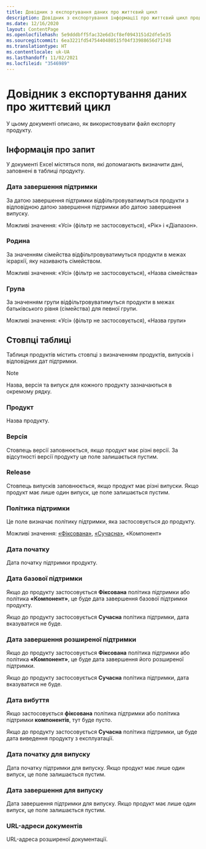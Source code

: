 ```yaml
---
title: Довідник з експортування даних про життєвий цикл
description: Довідник з експортування інформації про життєвий цикл продукту
ms.date: 12/16/2020
layout: ContentPage
ms.openlocfilehash: 5e9dddbff5fac32e6d3cf8ef0943151d2dfe5e35
ms.sourcegitcommit: 6ea3221fd5475440480515f04f33988656d71748
ms.translationtype: HT
ms.contentlocale: uk-UA
ms.lasthandoff: 11/02/2021
ms.locfileid: "3546989"
---
```

# <a name="lifecycle-data-export-guidance"></a>Довідник з експортування даних про життєвий цикл
У цьому документі описано, як використовувати файл експорту продукту.

## <a name="query-information"></a>Інформація про запит
У документі Excel містяться поля, які допомагають визначити дані, заповнені в таблиці продукту.

### <a name="end-of-support"></a>Дата завершення підтримки
За датою завершення підтримки відфільтровуватимуться продукти з відповідною датою завершення підтримки або датою завершення випуску.

Можливі значення: «Усі» (фільтр не застосовується), «Рік» і «Діапазон».

### <a name="family"></a>Родина
За значенням сімейства відфільтровуватимуться продукти в межах ієрархії, яку називають сімейством.

Можливі значення: «Усі» (фільтр не застосовується), «Назва сімейства»

### <a name="group"></a>Група
За значенням групи відфільтровуватимуться продукти в межах батьківського рівня (сімейства) для певної групи.

Можливі значення: «Усі» (фільтр не застосовується), «Назва групи»

## <a name="table-columns"></a>Стовпці таблиці
Таблиця продуктів містить стовпці з визначенням продуктів, випусків і відповідних дат підтримки.

> [!NOTE]
> Назва, версія та випуск для кожного продукту зазначаються в окремому рядку.

### <a name="product"></a>Продукт
Назва продукту.

### <a name="edition"></a>Версія
Стовпець версії заповнюється, якщо продукт має різні версії. За відсутності версії продукту це поле залишається пустим.

### <a name="release"></a>Release
Стовпець випусків заповнюється, якщо продукт має різні випуски.
Якщо продукт має лише один випуск, це поле залишається пустим.

### <a name="support-policy"></a>Політика підтримки
Це поле визначає політику підтримки, яка застосовується до продукту.

Можливі значення: [«Фіксована»](/lifecycle/policies/fixed), [«Сучасна»](/lifecycle/policies/modern), «Компонент»

### <a name="start-date"></a>Дата початку
Дата початку підтримки продукту.

### <a name="mainstream-date"></a>Дата базової підтримки
Якщо до продукту застосовується **Фіксована** політика підтримки або політика **«Компонент»**, це буде дата завершення базової підтримки продукту.
  
Якщо до продукту застосовується **Сучасна** політика підтримки, дата вказуватися не буде.

### <a name="extended-end-date"></a>Дата завершення розширеної підтримки
Якщо до продукту застосовується **Фіксована** політика підтримки або політика **«Компонент»**, це буде дата завершення його розширеної підтримки.

Якщо до продукту застосовується **Сучасна** політика підтримки, дата вказуватися не буде.

### <a name="retirement-date"></a>Дата вибуття
Якщо застосовується **фіксована** політика підтримки або політика підтримки **компонентів**, тут буде пусто.

Якщо до продукту застосовується **Сучасна** політика підтримки, це буде дата виведення продукту з експлуатації.

### <a name="release-start-date"></a>Дата початку для випуску
Дата початку підтримки для випуску. Якщо продукт має лише один випуск, це поле залишається пустим.
 
### <a name="release-end-date"></a>Дата завершення для випуску
Дата завершення підтримки для випуску.
Якщо продукт має лише один випуск, це поле залишається пустим.

### <a name="docs-url"></a>URL-адреси документів
URL-адреса розширеної документації.
